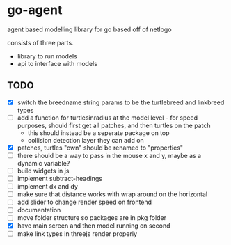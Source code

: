 # go-agent

agent based modelling library for go based off of netlogo

consists of three parts. 
- library to run models
- api to interface with models

## TODO
  
- [x] switch the breedname string params to be the turtlebreed and linkbreed types  
-  [ ]  add a function for turtlesinradius at the model level - for speed purposes, should first get all patches, and then turtles on the patch  
    - this should instead be a seperate package on top
    - collision detection layer they can add on
-  [x]  patches, turtles "own" should be renamed to "properties"  
-  [ ] there should be a way to pass in the mouse x and y, maybe as a dynamic variable?  
-  [ ] build widgets in js  
-  [ ] implement subtract-headings  
-  [ ] implement dx and dy  
-  [ ] make sure that distance works with wrap around on the horizontal  
-  [ ] add slider to change render speed on frontend   
-  [ ] documentation   
-  [ ] move folder structure so packages are in pkg folder
-  [x] have main screen and then model running on second
-  [ ] make link types in threejs render properly